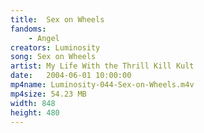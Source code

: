 ```yaml
---
title:  Sex on Wheels
fandoms:
    - Angel
creators: Luminosity
song: Sex on Wheels
artist: My Life With the Thrill Kill Kult
date:   2004-06-01 10:00:00
mp4name: Luminosity-044-Sex-on-Wheels.m4v
mp4size: 54.23 MB
width: 848
height: 480
---
```



  